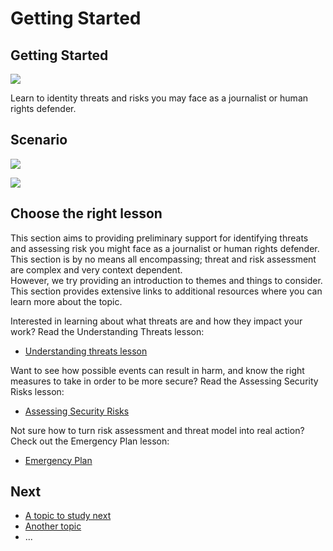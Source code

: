 # Getting Started
## Getting Started

![](unit.png)

Learn to identity threats and risks you may face as a journalist or human rights defender.





## Scenario
![](scenario.png)

![](scenario.png)


## Choose the right lesson

This section aims to providing preliminary support for identifying threats and assessing risk you might face as a journalist or human rights defender. This section is by no means all encompassing; threat and risk assessment are complex and very context dependent.
<br>
However, we try providing an introduction to themes and things to consider. This section provides extensive links to additional resources where you can learn more about the topic.

Interested in learning about what threats are and how they impact your work? Read the Understanding Threats lesson:
* [Understanding threats lesson](en/topics/practice-2-planning/1-threats/1-1-intro.md)

Want to see how possible events can result in harm, and know the right measures to take in order to be more secure? Read the Assessing Security Risks lesson:
* [Assessing Security Risks](en/topics/practice-2-planning/2-assess-risk/1-1-intro.md)

Not sure how to turn risk assessment and threat model into real action? Check out the Emergency Plan lesson:
* [Emergency Plan](en/topics/practice-2-planning/4-emergency-plan/1-1-intro.md)


## Next
 * [A topic to study next](en/topics/_topic/_unit/index.md)
 * [Another topic](en/topics/_topic/_unit/index.md)
 * ...

